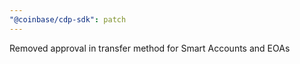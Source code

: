```yaml
---
"@coinbase/cdp-sdk": patch
---
```


Removed approval in transfer method for Smart Accounts and EOAs
